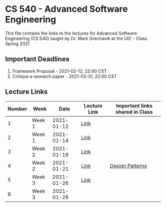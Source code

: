 # CS 540 - Advanced Software Engineering 

This file contains the links to the lectures for Advanced Software Engineering (CS 540) taught by Dr. Mark Grechanik at the UIC - Class Spring 2021


## Important Deadlines
1.	Framework Proposal - 2021-02-12, 22:00 CST
2.	Critique a research paper - 2021-03-31, 22:00 CST

## Lecture Links
|Number|Week|Date|Lecture Link| Important links shared in Class|
|---|---|----|---|---|
|1|Week 1|2021-01-12| [Link](https://uic.zoom.us/rec/share/9j8uhQMxkc7mzO37AIHJHuKDYoMbn1MSJ-vd2pKQYH6TW_OfcyxZFouRtje15dv-.5jlC7QlkULhuU_JK) ||
|2|Week 1|2021-01-14|[Link](https://uic.zoom.us/rec/share/95H1nI06Dg5LTXDcy1PpRiWYQEwd-ekIp0Ag4Mz1TR6Vx_PBY4zkOTH7w65tmZYV.HKt8XvqFv4N5e8C_)||
|3|Week 2|2021-01-19|[Link](https://uic.zoom.us/rec/share/ny4nDZa1r3IpDwPm1CQurS56LBquRVwdjyPtKlSBST-RBNfI3NLWzJp0cPUuneK8.8WaKE_t-6yK5J-rJ?startTime=1611085713000)||
|4|Week 2|2021-01-21|[Link](https://uic.zoom.us/rec/play/V4eDuMW6kNUUfQgvNXDbSw937EnMj7OFVS9wrRs6cGiEdT9aZptBjigP2UsXu-YKLhxfEKQlQPHURv3c.FCd0Wq4i_ozONFxV?continueMode=true)| [Design Patterns](https://github.com/0x1DOCD00D/AdvancedSE_Spring2021.git)|
|5|Week 3|2021-01-26|[Link](https://uic.zoom.us/rec/play/bFWoV2xPhCC7Ad7uQcNSKUcTv3iPrf7fEgRD2ova0D3hT3WZP5ZTsDezusdlHtlIu6whFSfcFXrK52TS.EAp5dwfNMc04Tbss?continueMode=true)||
|6|Week 3|2021-01-28|[]()||
